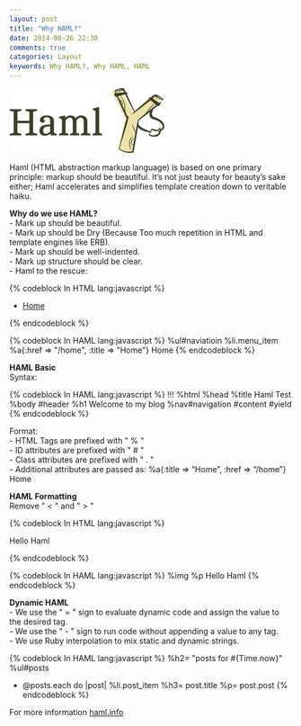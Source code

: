 ```yaml
---
layout: post
title: "Why HAML?"
date: 2014-06-26 22:30
comments: true
categories: Layout
keywords: Why HAML?, Why HAML, HAML
---
```


<p>
  <img src="/images/haml.png" />
</p>

<p>
  Haml (HTML abstraction markup language) is based on one primary principle: markup should be beautiful. It’s not just beauty for beauty’s sake either; Haml accelerates and simplifies template creation down to veritable haiku.
</p>

<p>
  <strong>Why do we use HAML?</strong><br/>
  - Mark up should be beautiful.<br/>
  - Mark up should be Dry (Because Too much repetition in HTML and template engines like ERB).<br/>
  - Mark up should be well-indented.<br/>
  - Mark up structure should be clear.<br/>
  - Haml to the rescue:
</p>

{% codeblock In HTML lang:javascript %}
<ul id="navigation">
 <li class="menu_item">
   <a href="/home" title="Home">
     Home
   </a>
 </li>
</ul>
{% endcodeblock %}

{% codeblock In HAML lang:javascript %}
%ul#naviatioin
  %li.menu_item
    %a{:href => "/home", :title => "Home"}
      Home
{% endcodeblock %}

<p>
  <strong>HAML Basic</strong><br/>
  Syntax:
</p>

{% codeblock In HAML lang:javascript %}
!!!
%html
  %head
    %title Haml Test
  %body
    #header
      %h1 Welcome to my blog
      %nav#navigation
    #content
      #yield
{% endcodeblock %}

<p>
  Format:<br/>
  - HTML Tags are prefixed with " % "<br/>
  - ID attributes are prefixed with " # "<br/>
  - Class attributes are prefixed with " . "<br/>
  - Additional attributes are passed as: %a{:title => “Home”, :href => “/home”} Home
</p>

<p>
  <strong>HAML Formatting</strong><br/>
  Remove " < " and " > "
</p>

{% codeblock In HTML lang:javascript %}
<img />
<p>
  Hello Haml
</p>
{% endcodeblock %}

{% codeblock In HAML lang:javascript %}
%img
%p
  Hello Haml
{% endcodeblock %}

<p>
  <strong>Dynamic HAML</strong><br/>
  - We use the " = " sign to evaluate dynamic code and assign the value to the desired tag.<br/>
  - We use the " - " sign to run code without appending a value to any tag.<br/>
  - We use Ruby interpolation to mix static and dynamic strings.
</p>

{% codeblock In HAML lang:javascript %}
%h2= "posts for #{Time.now}"
%ul#posts
- @posts.each do |post|
  %li.post_item
    %h3= post.title
    %p= post.post
{% endcodeblock %}

<p>
  For more information <a href="http://haml.info/" target="_blank">haml.info</a>
</p>